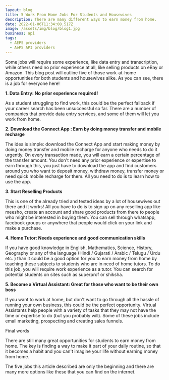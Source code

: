 ```yaml
---
layout: blog
title: 5 Work From Home Jobs For Students and Housewives
description: There are many different ways to earn money from home.
date: 2022-01-06T11:34:08.517Z
image: /assets/img/blog/blog1.jpg
business: api
tags:
  - AEPS providers
  - AePS API providers
---
```

Some jobs will require some experience, like data entry and transcription, while others need no prior experience at all, like selling products on eBay or Amazon. This blog post will outline five of those work-at-home opportunities for both students and housewives alike. As you can see, there is a job for everyone here!

**1. Data Entry: No prior experience required!**

As a student struggling to find work, this could be the perfect fallback if your career search has been unsuccessful so far. There are a number of companies that provide data entry services, and some of them will let you work from home.

**2. Download the Connect App : Earn by doing money transfer and mobile recharge**

The idea is simple: download the Connect App and start making money by doing money transfer and mobile recharge for anyone who needs to do it urgently. On every transaction made, you will earn a certain percentage of the transfer amount. You don't need any prior experience or expertise to earn through this, you just have to download the app and find customers around you who want to deposit money, withdraw money, transfer money or need quick mobile recharge for them. All you need to do is to learn how to use the app. 

**3. Start Reselling Products**

This is one of the already tried and tested ideas by a lot of housewives out there and it works! All you have to do is to sign up on any reselling app like meesho, create an account and share good products from there to people who might be interested in buying them. You can sell through whatsapp, facebook groups or anywhere that people would click on your link and make a purchase.

**4. Home Tutor: Needs experience and good communication skills**

If you have good knowledge in English, Mathematics, Science, History, Geography or any of the language (Hindi / Gujarati / Arabic / Telugu / Urdu etc. ) than it could be a good option for you to earn money from home by teaching these subjects to students who are in need of home tutors. To do this job, you will require work experience as a tutor. You can search for potential students on sites such as superprof or shiksha. 

**5. Become a Virtual Assistant: Great for those who want to be their own boss**

If you want to work at home, but don't want to go through all the hassle of running your own business, this could be the perfect opportunity. Virtual Assistants help people with a variety of tasks that they may not have the time or expertise to do (but you probably will). Some of these jobs include email marketing, prospecting and creating sales funnels. 

Final words

There are still many great opportunities for students to earn money from home. The key is finding a way to make it part of your daily routine, so that it becomes a habit and you can't imagine your life without earning money from home. 

The five jobs this article described are only the beginning and there are many more options like these that you can find on the internet.
